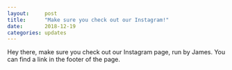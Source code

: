 ```yaml
---
layout: 	post
title: 		"Make sure you check out our Instagram!"
date: 		2018-12-19
categories: updates
---
```


Hey there, make sure you check out our Instagram page, run by James. You can find a link in the footer of the page.